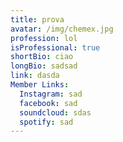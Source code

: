 ```yaml
---
title: prova
avatar: /img/chemex.jpg
profession: lol
isProfessional: true
shortBio: ciao
longBio: sadsad
link: dasda
Member Links:
  Instagram: sad
  facebook: sad
  soundcloud: sdas
  spotify: sad
---
```


